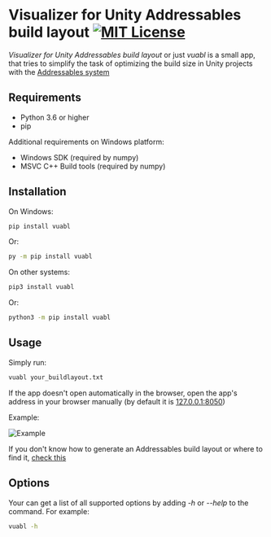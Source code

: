 # Visualizer for Unity Addressables build layout [![MIT License](https://img.shields.io/badge/License-MIT-blue.svg)](LICENSE)

*Visualizer for Unity Addressables build layout* or just *vuabl* is a small app, that tries to simplify the task of optimizing the build size in Unity projects with the [Addressables system](https://docs.unity3d.com/Packages/com.unity.addressables@1.18/manual/index.html)

## Requirements
- Python 3.6 or higher
- pip

Additional requirements on Windows platform:
- Windows SDK (required by numpy)
- MSVC C++ Build tools (required by numpy)

## Installation

On Windows:
```bash
pip install vuabl
```
Or:
```bash
py -m pip install vuabl
```

On other systems:
```bash
pip3 install vuabl
```
Or:
```bash
python3 -m pip install vuabl
```

## Usage
Simply run:
```bash
vuabl your_buildlayout.txt
```

If the app doesn't open automatically in the browser, open the app's address 
in your browser manually (by default it is [127.0.0.1:8050](http://127.0.0.1:8050/))

Example:

![Example](https://media3.giphy.com/media/TeLeBQcSw1JoUSyl2o/giphy.gif?cid=790b76118ea89de73c74b1dfe6549074161497e763dc0399&rid=giphy.gif&ct=g)

If you don't know how to generate an Addressables build layout or where to find it, [check this](https://docs.unity3d.com/Packages/com.unity.addressables@1.18/manual/BuildLayoutReport.html#creating-a-build-report)

## Options
Your can get a list of all supported options by adding *-h* or *--help* to the command. For example:
```bash
vuabl -h
```
